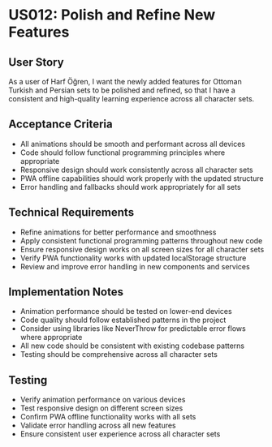 # US012: Polish and Refine New Features

## User Story
As a user of Harf Öğren, I want the newly added features for Ottoman Turkish and Persian sets to be polished and refined, so that I have a consistent and high-quality learning experience across all character sets.

## Acceptance Criteria
- All animations should be smooth and performant across all devices
- Code should follow functional programming principles where appropriate
- Responsive design should work consistently across all character sets
- PWA offline capabilities should work properly with the updated structure
- Error handling and fallbacks should work appropriately for all sets

## Technical Requirements
- Refine animations for better performance and smoothness
- Apply consistent functional programming patterns throughout new code
- Ensure responsive design works on all screen sizes for all character sets
- Verify PWA functionality works with updated localStorage structure
- Review and improve error handling in new components and services

## Implementation Notes
- Animation performance should be tested on lower-end devices
- Code quality should follow established patterns in the project
- Consider using libraries like NeverThrow for predictable error flows where appropriate
- All new code should be consistent with existing codebase patterns
- Testing should be comprehensive across all character sets

## Testing
- Verify animation performance on various devices
- Test responsive design on different screen sizes
- Confirm PWA offline functionality works with all sets
- Validate error handling across all new features
- Ensure consistent user experience across all character sets